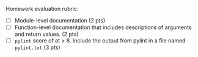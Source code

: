 Homework evaluation rubric: 

- [ ] Module-level documentation (2 pts)
- [ ] Function-level documentation that includes descriptions of arguments and return values. (2 pts) 
- [ ] `pylint` score of at > 8.  Include the output from pylint in a file named `pylint.txt` (3 pts)
